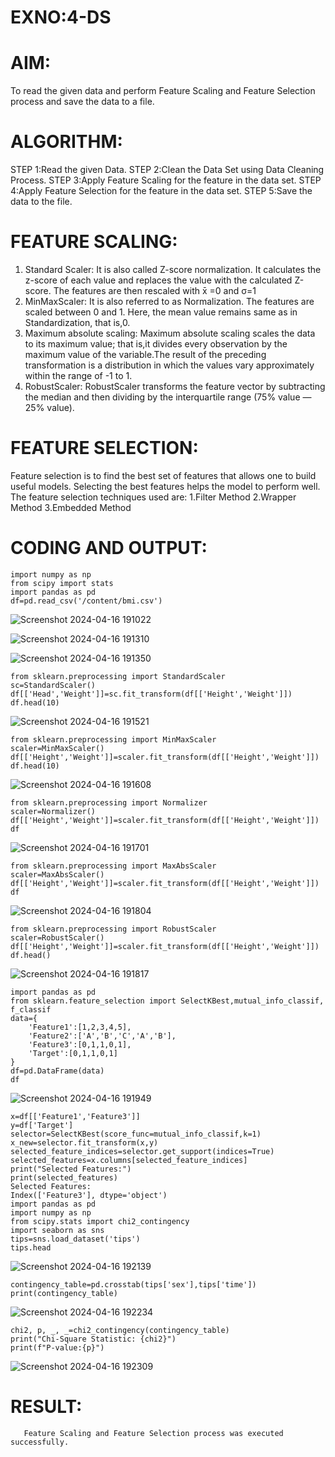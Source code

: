 # EXNO:4-DS
# AIM:
To read the given data and perform Feature Scaling and Feature Selection process and save the
data to a file.

# ALGORITHM:
STEP 1:Read the given Data.
STEP 2:Clean the Data Set using Data Cleaning Process.
STEP 3:Apply Feature Scaling for the feature in the data set.
STEP 4:Apply Feature Selection for the feature in the data set.
STEP 5:Save the data to the file.

# FEATURE SCALING:
1. Standard Scaler: It is also called Z-score normalization. It calculates the z-score of each value and replaces the value with the calculated Z-score. The features are then rescaled with x̄ =0 and σ=1
2. MinMaxScaler: It is also referred to as Normalization. The features are scaled between 0 and 1. Here, the mean value remains same as in Standardization, that is,0.
3. Maximum absolute scaling: Maximum absolute scaling scales the data to its maximum value; that is,it divides every observation by the maximum value of the variable.The result of the preceding transformation is a distribution in which the values vary approximately within the range of -1 to 1.
4. RobustScaler: RobustScaler transforms the feature vector by subtracting the median and then dividing by the interquartile range (75% value — 25% value).

# FEATURE SELECTION:
Feature selection is to find the best set of features that allows one to build useful models. Selecting the best features helps the model to perform well.
The feature selection techniques used are:
1.Filter Method
2.Wrapper Method
3.Embedded Method

# CODING AND OUTPUT:
```
import numpy as np
from scipy import stats
import pandas as pd
df=pd.read_csv('/content/bmi.csv')
```
![Screenshot 2024-04-16 191022](https://github.com/ThangaDeepika/EXNO-4-DS/assets/125663099/dcec7afd-db09-422f-979a-47003b53dc5e)

![Screenshot 2024-04-16 191310](https://github.com/ThangaDeepika/EXNO-4-DS/assets/125663099/969e1758-2e87-422f-a7ec-c8bbbf1cc8ba)

![Screenshot 2024-04-16 191350](https://github.com/ThangaDeepika/EXNO-4-DS/assets/125663099/39eace21-2eaa-4967-a5c5-a7a4157a9a16)
```
from sklearn.preprocessing import StandardScaler
sc=StandardScaler()
df[['Head','Weight']]=sc.fit_transform(df[['Height','Weight']])
df.head(10)
```
![Screenshot 2024-04-16 191521](https://github.com/ThangaDeepika/EXNO-4-DS/assets/125663099/88c1a4c7-9f30-4503-ad3e-1f214f560602)
```
from sklearn.preprocessing import MinMaxScaler
scaler=MinMaxScaler()
df[['Height','Weight']]=scaler.fit_transform(df[['Height','Weight']])
df.head(10)
```
![Screenshot 2024-04-16 191608](https://github.com/ThangaDeepika/EXNO-4-DS/assets/125663099/6cde14b4-a726-4234-9459-8f737c521f20)
```
from sklearn.preprocessing import Normalizer
scaler=Normalizer()
df[['Height','Weight']]=scaler.fit_transform(df[['Height','Weight']])
df
```
![Screenshot 2024-04-16 191701](https://github.com/ThangaDeepika/EXNO-4-DS/assets/125663099/14517ad6-211e-42ef-8fe2-3113961ca3d4)
```
from sklearn.preprocessing import MaxAbsScaler
scaler=MaxAbsScaler()
df[['Height','Weight']]=scaler.fit_transform(df[['Height','Weight']])
df
```
![Screenshot 2024-04-16 191804](https://github.com/ThangaDeepika/EXNO-4-DS/assets/125663099/dfa28070-cc8f-4aa0-b522-6dcdbea2e79d)
```
from sklearn.preprocessing import RobustScaler
scaler=RobustScaler()
df[['Height','Weight']]=scaler.fit_transform(df[['Height','Weight']])
df.head()
```
![Screenshot 2024-04-16 191817](https://github.com/ThangaDeepika/EXNO-4-DS/assets/125663099/ffe2d0dd-4d1d-49fe-b6f7-d5a65ef25b2b)
```
import pandas as pd
from sklearn.feature_selection import SelectKBest,mutual_info_classif, f_classif
data={
    'Feature1':[1,2,3,4,5],
    'Feature2':['A','B','C','A','B'],
    'Feature3':[0,1,1,0,1],
    'Target':[0,1,1,0,1]
}
df=pd.DataFrame(data)
df
```
![Screenshot 2024-04-16 191949](https://github.com/ThangaDeepika/EXNO-4-DS/assets/125663099/40e5b49d-7456-4ce9-b275-82ff8088ef32)
```
x=df[['Feature1','Feature3']]
y=df['Target']
selector=SelectKBest(score_func=mutual_info_classif,k=1)
x_new=selector.fit_transform(x,y)
selected_feature_indices=selector.get_support(indices=True)
selected_features=x.columns[selected_feature_indices]
print("Selected Features:")
print(selected_features)
Selected Features:
Index(['Feature3'], dtype='object')
import pandas as pd
import numpy as np
from scipy.stats import chi2_contingency
import seaborn as sns
tips=sns.load_dataset('tips')
tips.head
```
![Screenshot 2024-04-16 192139](https://github.com/ThangaDeepika/EXNO-4-DS/assets/125663099/d41a80a8-3229-4581-b327-2413bc5d066b)
```
contingency_table=pd.crosstab(tips['sex'],tips['time'])
print(contingency_table)
```
![Screenshot 2024-04-16 192234](https://github.com/ThangaDeepika/EXNO-4-DS/assets/125663099/31d92cd1-b597-45fc-bc91-11e086d433e0)
```
chi2, p, _, _=chi2_contingency(contingency_table)
print("Chi-Square Statistic: {chi2}")
print(f"P-value:{p}")
```
![Screenshot 2024-04-16 192309](https://github.com/ThangaDeepika/EXNO-4-DS/assets/125663099/87e6605c-7a6f-4784-b8af-dc97e1b02b1e)

# RESULT:
       Feature Scaling and Feature Selection process was executed successfully.
